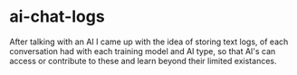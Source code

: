 # ai-chat-logs
After talking with an AI I came up with the idea of storing text logs, of each conversation had with each training model and AI type, so that AI's can access or contribute to these and learn beyond their limited existances.
